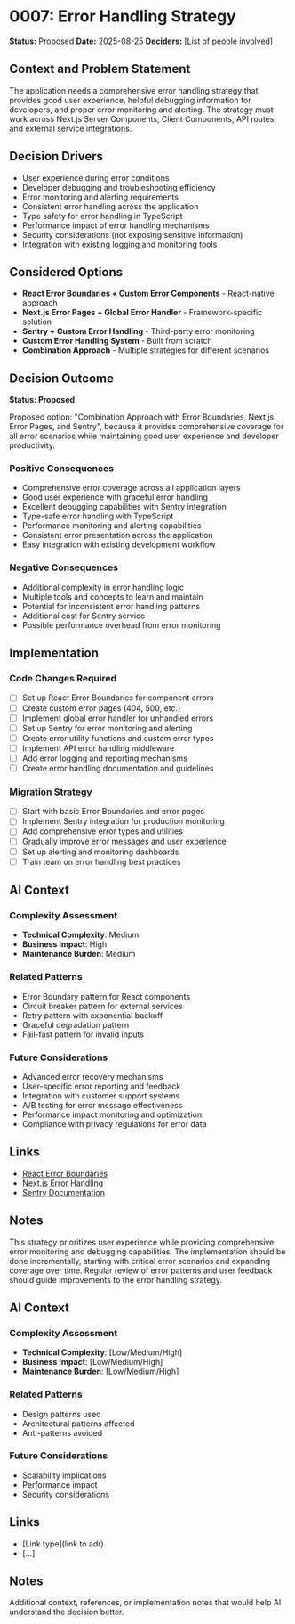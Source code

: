 # 0007: Error Handling Strategy

**Status:** Proposed
**Date:** 2025-08-25
**Deciders:** [List of people involved]

## Context and Problem Statement

The application needs a comprehensive error handling strategy that provides good user experience, helpful debugging information for developers, and proper error monitoring and alerting. The strategy must work across Next.js Server Components, Client Components, API routes, and external service integrations.

## Decision Drivers

* User experience during error conditions
* Developer debugging and troubleshooting efficiency
* Error monitoring and alerting requirements
* Consistent error handling across the application
* Type safety for error handling in TypeScript
* Performance impact of error handling mechanisms
* Security considerations (not exposing sensitive information)
* Integration with existing logging and monitoring tools

## Considered Options

* **React Error Boundaries + Custom Error Components** - React-native approach
* **Next.js Error Pages + Global Error Handler** - Framework-specific solution
* **Sentry + Custom Error Handling** - Third-party error monitoring
* **Custom Error Handling System** - Built from scratch
* **Combination Approach** - Multiple strategies for different scenarios

## Decision Outcome

**Status: Proposed**

Proposed option: "Combination Approach with Error Boundaries, Next.js Error Pages, and Sentry", because it provides comprehensive coverage for all error scenarios while maintaining good user experience and developer productivity.

### Positive Consequences

* Comprehensive error coverage across all application layers
* Good user experience with graceful error handling
* Excellent debugging capabilities with Sentry integration
* Type-safe error handling with TypeScript
* Performance monitoring and alerting capabilities
* Consistent error presentation across the application
* Easy integration with existing development workflow

### Negative Consequences

* Additional complexity in error handling logic
* Multiple tools and concepts to learn and maintain
* Potential for inconsistent error handling patterns
* Additional cost for Sentry service
* Possible performance overhead from error monitoring

## Implementation

### Code Changes Required
- [ ] Set up React Error Boundaries for component errors
- [ ] Create custom error pages (404, 500, etc.)
- [ ] Implement global error handler for unhandled errors
- [ ] Set up Sentry for error monitoring and alerting
- [ ] Create error utility functions and custom error types
- [ ] Implement API error handling middleware
- [ ] Add error logging and reporting mechanisms
- [ ] Create error handling documentation and guidelines

### Migration Strategy
- [ ] Start with basic Error Boundaries and error pages
- [ ] Implement Sentry integration for production monitoring
- [ ] Add comprehensive error types and utilities
- [ ] Gradually improve error messages and user experience
- [ ] Set up alerting and monitoring dashboards
- [ ] Train team on error handling best practices

## AI Context

### Complexity Assessment
- **Technical Complexity**: Medium
- **Business Impact**: High
- **Maintenance Burden**: Medium

### Related Patterns
- Error Boundary pattern for React components
- Circuit breaker pattern for external services
- Retry pattern with exponential backoff
- Graceful degradation pattern
- Fail-fast pattern for invalid inputs

### Future Considerations
- Advanced error recovery mechanisms
- User-specific error reporting and feedback
- Integration with customer support systems
- A/B testing for error message effectiveness
- Performance impact monitoring and optimization
- Compliance with privacy regulations for error data

## Links

* [React Error Boundaries](https://react.dev/reference/react/Component#catching-rendering-errors-with-an-error-boundary)
* [Next.js Error Handling](https://nextjs.org/docs/advanced-features/error-handling)
* [Sentry Documentation](https://docs.sentry.io/)

## Notes

This strategy prioritizes user experience while providing comprehensive error monitoring and debugging capabilities. The implementation should be done incrementally, starting with critical error scenarios and expanding coverage over time. Regular review of error patterns and user feedback should guide improvements to the error handling strategy.

## AI Context

### Complexity Assessment
- **Technical Complexity**: [Low/Medium/High]
- **Business Impact**: [Low/Medium/High]
- **Maintenance Burden**: [Low/Medium/High]

### Related Patterns
- Design patterns used
- Architectural patterns affected
- Anti-patterns avoided

### Future Considerations
- Scalability implications
- Performance impact
- Security considerations

## Links

* [Link type](link to adr) <!-- example: Refined by [ADR-0005](0005-example.md) -->
* [...]

## Notes

Additional context, references, or implementation notes that would help AI understand the decision better.
